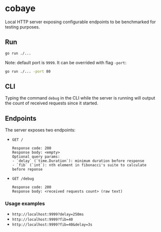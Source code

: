 # cobaye

Local HTTP server exposing configurable endpoints to be benchmarked for testing purposes.

## Run

```sh
go run ./...
```

Note: default port is `9999`. It can be overrided with flag `-port`:

```sh
go run ./... -port 80
```

## CLI

Typing the command `debug` in the CLI while the server is running will output
the count of received requests since it started.

## Endpoints

The server exposes two endpoints:

- `GET /`
  ```
  Response code: 200
  Response body: <empty>
  Optional query params:
  - `delay` (`time.Duration`): minimum duration before response
  - `fib` (`int`): nth element in fibonacci's suite to calculate before reponse
  ```

- `GET /debug`
  ```
  Response code: 200
  Response body: <received requests count> (raw text)
  ```

### Usage examples

- `http://localhost:9999?delay=250ms`
- `http://localhost:9999?fib=40`
- `http://localhost:9999?fib=40&delay=3s`
